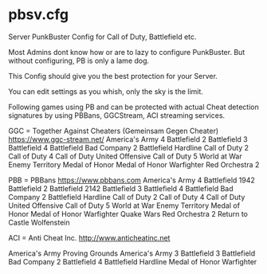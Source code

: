 # pbsv.cfg
Server PunkBuster Config for Call of Duty, Battlefield etc.

Most Admins dont know how or are to lazy to configure PunkBuster. But without configuring, PB is only a lame dog.

This Config should give you the best protection for your Server.

You can edit settings as you whish, only the sky is the limit.

Following games using PB and can be protected with actual Cheat detection signatures by using PBBans, GGCStream, ACI streaming services.

GGC = Together Against Cheaters (Gemeinsam Gegen Cheater) https://www.ggc-stream.net/
America's Army 4
Battlefield 2
Battlefield 3
Battlefield 4
Battlefield Bad Company 2
Battlefield Hardline
Call of Duty 2
Call of Duty 4
Call of Duty United Offensive
Call of Duty 5 World at War
Enemy Territory
Medal of Honor
Medal of Honor Warfighter
Red Orchestra 2


PBB = PBBans https://www.pbbans.com
America's Army 4
Battlefield 1942
Battlefield 2
Battlefield 2142
Battlefield 3
Battlefield 4
Battlefield Bad Company 2
Battlefield Hardline
Call of Duty 2
Call of Duty 4
Call of Duty United Offensive
Call of Duty 5 World at War
Enemy Territory
Medal of Honor
Medal of Honor Warfighter
Quake Wars
Red Orchestra 2
Return to Castle Wolfenstein




ACI = Anti Cheat Inc. http://www.anticheatinc.net

America's Army Proving Grounds
America's Army 3
Battlefield 3
Battlefield Bad Company 2
Battlefield 4
Battlefield Hardline
Medal of Honor Warfighter
